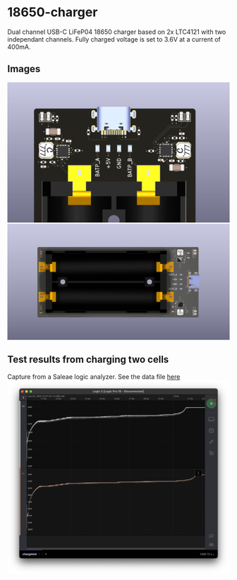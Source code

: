# 18650-charger
Dual channel USB-C LiFeP04 18650 charger based on 2x LTC4121 with two independant channels. Fully charged voltage is set to 3.6V at a current of 400mA.

## Images
![Business end](img/business_end.png)
![Full board](img/full_board.png)

## Test results from charging two cells
Capture from a Saleae logic analyzer. See the data file [here](doc/chargetest.sal)
![Saleae Logic capture](img/chargetest.png)